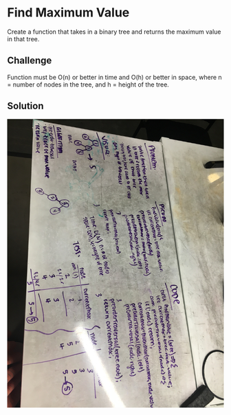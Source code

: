 # Find Maximum Value

Create a function that takes in a binary tree and returns the maximum value in that tree.

## Challenge

Function must be O(n) or better in time and O(h) or better in space, where n = number of nodes in the tree, and h = height of the tree.

## Solution
![whiteboard solution](../assets/find-maximum-value.jpg)

